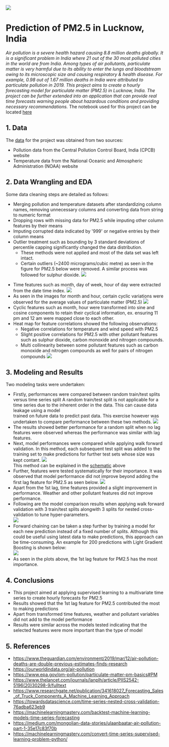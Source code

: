 ![](https://github.com/phatakshaunak/Springboard-Data-Science/blob/master/Capstone%20Project%20%232/Readme%20Files/air_pollution_getty_images.jpg)
# **Prediction of PM2.5 in Lucknow, India**
*Air pollution is a severe health hazard causing 8.8 million deaths globally. It is a significant problem in India where 21 out of the 30 most polluted cities in the world are from India. Among types of air pollutants, particulate matter is very harmful due to its ability to enter the lungs and bloodstream owing to its microscopic size and causing respiratory & health disease. For example, 0.98 out of 1.67 million deaths in India were attributed to particulate pollution in 2019.
This project aims to create a hourly forecasting model for particulate matter (PM2.5) in Lucknow, India. The project can be further extended into an application that can provide real time forecasts warning people about hazardous conditions and providing necessary recommendations.*
The notebook used for this project can be located [here](https://github.com/phatakshaunak/Springboard-Data-Science/blob/master/Capstone%20Project%20%232/Notebooks/Capstone_Project_PM_25_Prediction.ipynb)
## 1. Data
The [data](https://github.com/phatakshaunak/Springboard-Data-Science/tree/master/Capstone%20Project%20%232/Data_CPCB_Lucknow/Cleaned%20Data%20) for the project was obtained from two sources:
  * Pollution data from the Central Pollution Control Board, India (CPCB) website
  * Temperature data from the National Oceanic and Atmospheric Administration (NOAA) website
  
    
## 2. Data Wrangling and EDA
Some data cleaning steps are detailed as follows:
  * Merging pollution and temperature datasets after standardizing column names, removing unnecessary columns and converting data from string to numeric format
  * Dropping rows with missing data for PM2.5 while imputing other column features by their means
  * Imputing corrupted data indicated by '999' or negative entries by their column means
  * Outlier treatment such as bounding by 3 standard deviations of percentile capping significantly changed the data distribution.  
      * These methods were not applied and most of the data set was left intact. 
      * Certain outliers (~2400 micrograms/cubic metre) as seen in the figure for PM2.5 below were removed. A similar process was followed for sulphur dioxide.
      ![](https://github.com/phatakshaunak/Springboard-Data-Science/blob/master/Capstone%20Project%20%232/Readme%20Files/PM_25.png)<p align="center">
  * Time features such as month, day of week, hour of day were extracted from the date time index.
      ![](https://github.com/phatakshaunak/Springboard-Data-Science/blob/master/Capstone%20Project%20%232/Readme%20Files/month_pm.png)
  * As seen in the images for month and hour, certain cyclic variations were observed for the average values of particulate matter (PM2.5)
      ![](https://github.com/phatakshaunak/Springboard-Data-Science/blob/master/Capstone%20Project%20%232/Readme%20Files/hourly_pm.jpg)
  * Cyclic features such as month, hour were transformed into sine and cosine components to retain their cyclical information, ex. ensuring 11 pm and 12 am were mapped close to each other.
  * Heat map for feature correlations showed the following observations:
      *	Negative correlations for temperature and wind speed with PM2.5
      * Slight positive correlations for PM2.5 with other pollutant features such as sulphur dioxide, carbon monoxide and nitrogen compounds.
      * Multi collinearity between some pollutant features such as carbon monoxide and nitrogen compounds as well for pairs of nitrogen compounds
      ![](https://github.com/phatakshaunak/Springboard-Data-Science/blob/master/Capstone%20Project%20%232/Readme%20Files/Correlation_Map.jpg)
## 3. Modeling and Results
Two modeling tasks were undertaken:
  * Firstly, performances were compared between random train/test splits versus time series split 
    A random train/test split is not applicable for a time series due to the inherent order in the data. This can cause data leakage using a model  
    trained on future data to predict past data. This exercise however was undertaken to compare performance between these two methods.
    ![](https://github.com/phatakshaunak/Springboard-Data-Science/blob/master/Capstone%20Project%20%232/Readme%20Files/random_time_results.png)
  * The results showed better performance for a random split when no lag features were observed whereas the performance was similar with lag features.
  * Next, model performances were compared while applying walk forward validation. In this method, each subsequent test split was added to the training set to make predictions for further test sets whose size was kept contant.
   ![](https://github.com/phatakshaunak/Springboard-Data-Science/blob/master/Capstone%20Project%20%232/Readme%20Files/forward_chaining.png)\
  This method can be explained in the [schematic](https://www.researchgate.net/publication/341618027_Forecasting_Sales_of_Truck_Components_A_Machine_Learning_Approach) above 
  * Further, features were tested systematically for their importance. It was observed that model performance did not improve beyond adding the first lag feature for PM2.5 as seen below.
![](https://github.com/phatakshaunak/Springboard-Data-Science/blob/master/Capstone%20Project%20%232/Readme%20Files/lag_var.png)
  * Apart from the 1st lag, time features provided a slight improvement in performance. Weather and other pollutant features did not improve performance.
  * Following are the model comparison results when applying walk forward validation with 3 train/test splits alongwith 3 splits for nested cross-validation to tune hyper-parameters.  
![](https://github.com/phatakshaunak/Springboard-Data-Science/blob/master/Capstone%20Project%20%232/Readme%20Files/walk_forward_metrics.png)   
  * Forward chaining can be taken a step further by training a model for each new prediction instead of a fixed number of splits. Although this could be useful using latest data to make predictions, this approach can be time-consuming. An example for 200 predictions with Light Gradient Boosting is shown below:  
  ![](https://github.com/phatakshaunak/Springboard-Data-Science/blob/master/Capstone%20Project%20%232/Readme%20Files/walk_forward_results.png)  
  * As seen in the plots above, the 1st lag feature for PM2.5 has the most importance.
  
  ## 4. Conclusions
  
  * This project aimed at applying supervised learning to a multivariate time series to create hourly forecasts for PM2.5
  * Results showed that the 1st lag feature for PM2.5 contributed the most to making predictions
  * Apart from transformed time features, weather and pollutant variables did not add to the model performance
  * Results were similar across the models tested indicating that the selected features were more important than the type of model
  
  ## 5. References
  
  * https://www.theguardian.com/environment/2019/mar/12/air-pollution-deaths-are-double-previous-estimates-finds-research
  * https://ourworldindata.org/air-pollution
  * https://www.epa.gov/pm-pollution/particulate-matter-pm-basics#PM
  * https://www.thelancet.com/journals/lanplh/article/PIIS2542-5196(20)30298-9/fulltext
  * https://www.researchgate.net/publication/341618027_Forecasting_Sales_of_Truck_Components_A_Machine_Learning_Approach
  * https://towardsdatascience.com/time-series-nested-cross-validation-76adba623eb9
  * https://machinelearningmastery.com/backtest-machine-learning-models-time-series-forecasting
  * https://medium.com/mongolian-data-stories/ulaanbaatar-air-pollution-part-1-35e17c83f70b
  * https://machinelearningmastery.com/convert-time-series-supervised-learning-problem-python/
  
